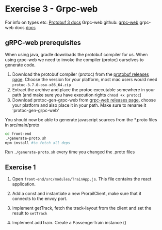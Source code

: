 # Exercise 3 - Grpc-web

For info on types etc: [Protobuf 3 docs](https://developers.google.com/protocol-buffers/docs/proto3)
Grpc-web github: [grpc-web](https://github.com/grpc/grpc-web)
grpc-web docs [docs](https://grpc.io/docs/tutorials/basic/web.html)

## gRPC-web prerequisites

When using java, gradle downloads the protobuf compiler for us. When using grpc-web
we need to invoke the compiler (protoc) ourselves to generate code.

1. Download the protobuf compiler (protoc) from the [protobuf releases page](https://github.com/protocolbuffers/protobuf/releases/tag/v3.7.0). 
   Choose the version for your platform, most mac users would need `protoc-3.7.0-osx-x86_64.zip`
1. Extract the archive and place the protoc executable somewhere in your path (and make sure you have execution rights `chmod +x protoc`)
1. Download protoc-gen-grpc-web from [grpc-web releases page](https://github.com/grpc/grpc-web/releases/tag/1.0.4), choose your platform
   and also place it in your path. Make sure to rename it 'protoc-gen-grpc-web'

You should now be able to generate javascript sources from the *.proto files in src/main/proto

```bash
cd front-end
./generate-proto.sh
npm install #to fetch all deps
```

Run `./generate-proto.sh` every time you changed the .proto files


## Exercise 1

1. Open `front-end/src/modules/TrainApp.js`. This file contains the react application. 

1. Add a const and instantiate a new ProrailClient, make sure that it connects to the envoy port.

1. Implement getTrack, fetch the track-layout from the client and set the result to `setTrack`

1. Implement addTrain. Create a PassengerTrain instance ()
